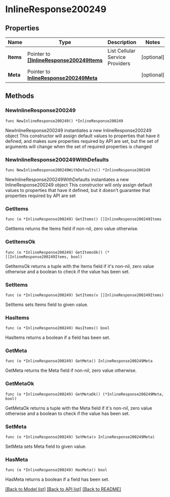 # InlineResponse200249

## Properties

Name | Type | Description | Notes
------------ | ------------- | ------------- | -------------
**Items** | Pointer to [**[]InlineResponse200249Items**](InlineResponse200249Items.md) | List Cellular Service Providers | [optional] 
**Meta** | Pointer to [**InlineResponse200249Meta**](InlineResponse200249Meta.md) |  | [optional] 

## Methods

### NewInlineResponse200249

`func NewInlineResponse200249() *InlineResponse200249`

NewInlineResponse200249 instantiates a new InlineResponse200249 object
This constructor will assign default values to properties that have it defined,
and makes sure properties required by API are set, but the set of arguments
will change when the set of required properties is changed

### NewInlineResponse200249WithDefaults

`func NewInlineResponse200249WithDefaults() *InlineResponse200249`

NewInlineResponse200249WithDefaults instantiates a new InlineResponse200249 object
This constructor will only assign default values to properties that have it defined,
but it doesn't guarantee that properties required by API are set

### GetItems

`func (o *InlineResponse200249) GetItems() []InlineResponse200249Items`

GetItems returns the Items field if non-nil, zero value otherwise.

### GetItemsOk

`func (o *InlineResponse200249) GetItemsOk() (*[]InlineResponse200249Items, bool)`

GetItemsOk returns a tuple with the Items field if it's non-nil, zero value otherwise
and a boolean to check if the value has been set.

### SetItems

`func (o *InlineResponse200249) SetItems(v []InlineResponse200249Items)`

SetItems sets Items field to given value.

### HasItems

`func (o *InlineResponse200249) HasItems() bool`

HasItems returns a boolean if a field has been set.

### GetMeta

`func (o *InlineResponse200249) GetMeta() InlineResponse200249Meta`

GetMeta returns the Meta field if non-nil, zero value otherwise.

### GetMetaOk

`func (o *InlineResponse200249) GetMetaOk() (*InlineResponse200249Meta, bool)`

GetMetaOk returns a tuple with the Meta field if it's non-nil, zero value otherwise
and a boolean to check if the value has been set.

### SetMeta

`func (o *InlineResponse200249) SetMeta(v InlineResponse200249Meta)`

SetMeta sets Meta field to given value.

### HasMeta

`func (o *InlineResponse200249) HasMeta() bool`

HasMeta returns a boolean if a field has been set.


[[Back to Model list]](../README.md#documentation-for-models) [[Back to API list]](../README.md#documentation-for-api-endpoints) [[Back to README]](../README.md)



